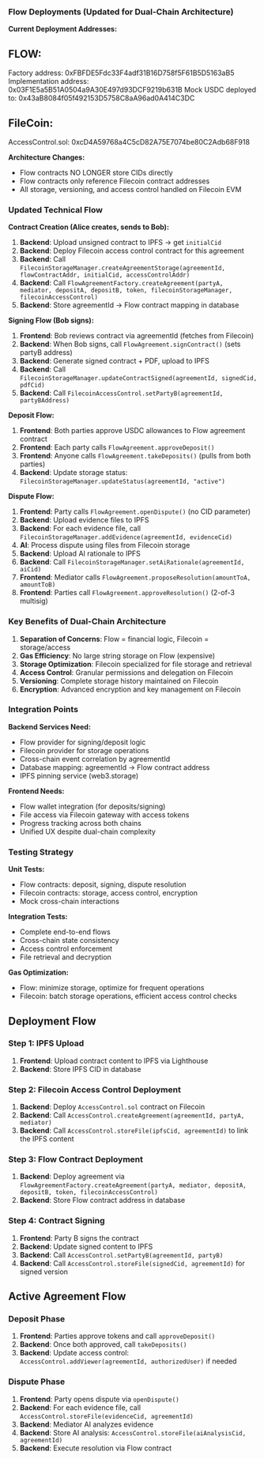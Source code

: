 ### Flow Deployments (Updated for Dual-Chain Architecture)

**Current Deployment Addresses:**

## FLOW:

Factory address: 0xFBFDE5Fdc33F4adf31B16D758f5F61B5D5163aB5
Implementation address: 0x03F1E5a5B51A0504a9A30E497d93DCF9219b631B
Mock USDC deployed to: 0x43aB8084f05f492153D5758C8aA96ad0A414C3DC

## FileCoin:

AccessControl.sol: 0xcD4A59768a4C5cD82A75E7074be80C2Adb68F918

**Architecture Changes:**

- Flow contracts NO LONGER store CIDs directly
- Flow contracts only reference Filecoin contract addresses
- All storage, versioning, and access control handled on Filecoin EVM

### Updated Technical Flow

**Contract Creation (Alice creates, sends to Bob):**

1. **Backend**: Upload unsigned contract to IPFS → get `initialCid`
2. **Backend**: Deploy Filecoin access control contract for this agreement
3. **Backend**: Call `FilecoinStorageManager.createAgreementStorage(agreementId, flowContractAddr, initialCid, accessControlAddr)`
4. **Backend**: Call `FlowAgreementFactory.createAgreement(partyA, mediator, depositA, depositB, token, filecoinStorageManager, filecoinAccessControl)`
5. **Backend**: Store agreementId → Flow contract mapping in database

**Signing Flow (Bob signs):**

1. **Frontend**: Bob reviews contract via agreementId (fetches from Filecoin)
2. **Backend**: When Bob signs, call `FlowAgreement.signContract()` (sets partyB address)
3. **Backend**: Generate signed contract + PDF, upload to IPFS
4. **Backend**: Call `FilecoinStorageManager.updateContractSigned(agreementId, signedCid, pdfCid)`
5. **Backend**: Call `FilecoinAccessControl.setPartyB(agreementId, partyBAddress)`

**Deposit Flow:**

1. **Frontend**: Both parties approve USDC allowances to Flow agreement contract
2. **Frontend**: Each party calls `FlowAgreement.approveDeposit()`
3. **Frontend**: Anyone calls `FlowAgreement.takeDeposits()` (pulls from both parties)
4. **Backend**: Update storage status: `FilecoinStorageManager.updateStatus(agreementId, "active")`

**Dispute Flow:**

1. **Frontend**: Party calls `FlowAgreement.openDispute()` (no CID parameter)
2. **Backend**: Upload evidence files to IPFS
3. **Backend**: For each evidence file, call `FilecoinStorageManager.addEvidence(agreementId, evidenceCid)`
4. **AI**: Process dispute using files from Filecoin storage
5. **Backend**: Upload AI rationale to IPFS
6. **Backend**: Call `FilecoinStorageManager.setAiRationale(agreementId, aiCid)`
7. **Frontend**: Mediator calls `FlowAgreement.proposeResolution(amountToA, amountToB)`
8. **Frontend**: Parties call `FlowAgreement.approveResolution()` (2-of-3 multisig)

### Key Benefits of Dual-Chain Architecture

1. **Separation of Concerns**: Flow = financial logic, Filecoin = storage/access
2. **Gas Efficiency**: No large string storage on Flow (expensive)
3. **Storage Optimization**: Filecoin specialized for file storage and retrieval
4. **Access Control**: Granular permissions and delegation on Filecoin
5. **Versioning**: Complete storage history maintained on Filecoin
6. **Encryption**: Advanced encryption and key management on Filecoin

### Integration Points

**Backend Services Need:**

- Flow provider for signing/deposit logic
- Filecoin provider for storage operations
- Cross-chain event correlation by agreementId
- Database mapping: agreementId → Flow contract address
- IPFS pinning service (web3.storage)

**Frontend Needs:**

- Flow wallet integration (for deposits/signing)
- File access via Filecoin gateway with access tokens
- Progress tracking across both chains
- Unified UX despite dual-chain complexity

### Testing Strategy

**Unit Tests:**

- Flow contracts: deposit, signing, dispute resolution
- Filecoin contracts: storage, access control, encryption
- Mock cross-chain interactions

**Integration Tests:**

- Complete end-to-end flows
- Cross-chain state consistency
- Access control enforcement
- File retrieval and decryption

**Gas Optimization:**

- Flow: minimize storage, optimize for frequent operations
- Filecoin: batch storage operations, efficient access control checks

## Deployment Flow

### Step 1: IPFS Upload

1. **Frontend**: Upload contract content to IPFS via Lighthouse
2. **Backend**: Store IPFS CID in database

### Step 2: Filecoin Access Control Deployment

1. **Backend**: Deploy `AccessControl.sol` contract on Filecoin
2. **Backend**: Call `AccessControl.createAgreement(agreementId, partyA, mediator)`
3. **Backend**: Call `AccessControl.storeFile(ipfsCid, agreementId)` to link the IPFS content

### Step 3: Flow Contract Deployment

1. **Backend**: Deploy agreement via `FlowAgreementFactory.createAgreement(partyA, mediator, depositA, depositB, token, filecoinAccessControl)`
2. **Backend**: Store Flow contract address in database

### Step 4: Contract Signing

1. **Frontend**: Party B signs the contract
2. **Backend**: Update signed content to IPFS
3. **Backend**: Call `AccessControl.setPartyB(agreementId, partyB)`
4. **Backend**: Call `AccessControl.storeFile(signedCid, agreementId)` for signed version

## Active Agreement Flow

### Deposit Phase

1. **Frontend**: Parties approve tokens and call `approveDeposit()`
2. **Backend**: Once both approved, call `takeDeposits()`
3. **Backend**: Update access control: `AccessControl.addViewer(agreementId, authorizedUser)` if needed

### Dispute Phase

1. **Frontend**: Party opens dispute via `openDispute()`
2. **Backend**: For each evidence file, call `AccessControl.storeFile(evidenceCid, agreementId)`
3. **Backend**: Mediator AI analyzes evidence
4. **Backend**: Store AI analysis: `AccessControl.storeFile(aiAnalysisCid, agreementId)`
5. **Backend**: Execute resolution via Flow contract
